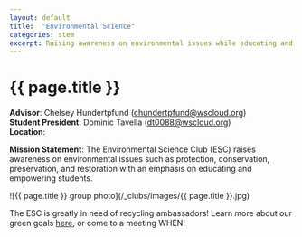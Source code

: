 ```yaml
---
layout: default
title:  "Environmental Science"
categories: stem
excerpt: Raising awareness on environmental issues while educating and empowering students.
---
```


# {{ page.title }}

**Advisor**: Chelsey Hundertpfund (<chundertpfund@wscloud.org>)
<br/>**Student President**: Dominic Tavella (<dt0088@wscloud.org>)
<br/>**Location**: 

**Mission Statement**: The Environmental Science Club (ESC) raises awareness on environmental issues such as protection, conservation, preservation, and restoration with an emphasis on educating and empowering students.

![{{ page.title }} group photo](/_clubs/images/{{ page.title }}.jpg)

The ESC is greatly in need of recycling ambassadors! Learn more about our green goals [here](https://instagram.com/WKHS_ESC), or come to a meeting WHEN!